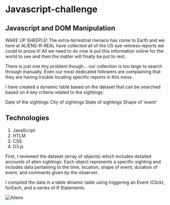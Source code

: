 # Javascript-challenge

## Javascript and DOM Manipulation

WAKE UP SHEEPLE! The extra-terrestrial menace has come to Earth and we here at ALIENS-R-REAL have collected all of the US eye-witness reports we could to prove it! All we need to do now is put this information online for the world to see and then the matter will finally be put to rest.

There is just one tiny problem though... our collection is too large to search through manually. Even our most dedicated followers are complaining that they are having trouble locating specific reports in this mess.

I have created a dynamic table based on the dataset that can be searched based on 4 key criteria related to the sightings:

Date of the sightings
City of sightings
State of sightings
Shape of ‘event’

## Technologies
1. JavaScript
2. HTLM
3. CSS
4. D3.js


First, I reviewed the dataset (array of objects) which includes detailed accounts of alien sightings. Each object represents a specific sighting and includes data pertaining to the time, location, shape of event, duration of event, and comments given by the observer.

I compiled the data in a table dinamic table using triggering an Event (Click), forEach, and a series of If Statements.

![Aliens](https://github.com/AliceSartori/sqlalchemy/blob/main/Temperature%20over%2012-month%20period%2C%20station%20USC00519281.png)
